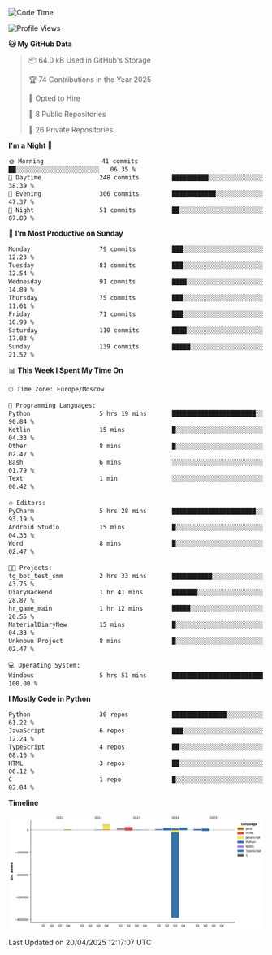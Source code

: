<!--START_SECTION:waka-->
![Code Time](http://img.shields.io/badge/Code%20Time-659%20hrs%203%20mins-blue)

![Profile Views](http://img.shields.io/badge/Profile%20Views-0-blue)

**🐱 My GitHub Data** 

> 📦 64.0 kB Used in GitHub's Storage 
 > 
> 🏆 74 Contributions in the Year 2025
 > 
> 💼 Opted to Hire
 > 
> 📜 8 Public Repositories 
 > 
> 🔑 26 Private Repositories 
 > 
**I'm a Night 🦉** 

```text
🌞 Morning                41 commits          ██░░░░░░░░░░░░░░░░░░░░░░░   06.35 % 
🌆 Daytime                248 commits         ██████████░░░░░░░░░░░░░░░   38.39 % 
🌃 Evening                306 commits         ████████████░░░░░░░░░░░░░   47.37 % 
🌙 Night                  51 commits          ██░░░░░░░░░░░░░░░░░░░░░░░   07.89 % 
```
📅 **I'm Most Productive on Sunday** 

```text
Monday                   79 commits          ███░░░░░░░░░░░░░░░░░░░░░░   12.23 % 
Tuesday                  81 commits          ███░░░░░░░░░░░░░░░░░░░░░░   12.54 % 
Wednesday                91 commits          ████░░░░░░░░░░░░░░░░░░░░░   14.09 % 
Thursday                 75 commits          ███░░░░░░░░░░░░░░░░░░░░░░   11.61 % 
Friday                   71 commits          ███░░░░░░░░░░░░░░░░░░░░░░   10.99 % 
Saturday                 110 commits         ████░░░░░░░░░░░░░░░░░░░░░   17.03 % 
Sunday                   139 commits         █████░░░░░░░░░░░░░░░░░░░░   21.52 % 
```


📊 **This Week I Spent My Time On** 

```text
🕑︎ Time Zone: Europe/Moscow

💬 Programming Languages: 
Python                   5 hrs 19 mins       ███████████████████████░░   90.84 % 
Kotlin                   15 mins             █░░░░░░░░░░░░░░░░░░░░░░░░   04.33 % 
Other                    8 mins              █░░░░░░░░░░░░░░░░░░░░░░░░   02.47 % 
Bash                     6 mins              ░░░░░░░░░░░░░░░░░░░░░░░░░   01.79 % 
Text                     1 min               ░░░░░░░░░░░░░░░░░░░░░░░░░   00.42 % 

🔥 Editors: 
PyCharm                  5 hrs 28 mins       ███████████████████████░░   93.19 % 
Android Studio           15 mins             █░░░░░░░░░░░░░░░░░░░░░░░░   04.33 % 
Word                     8 mins              █░░░░░░░░░░░░░░░░░░░░░░░░   02.47 % 

🐱‍💻 Projects: 
tg_bot_test_smm          2 hrs 33 mins       ███████████░░░░░░░░░░░░░░   43.75 % 
DiaryBackend             1 hr 41 mins        ███████░░░░░░░░░░░░░░░░░░   28.87 % 
hr_game_main             1 hr 12 mins        █████░░░░░░░░░░░░░░░░░░░░   20.55 % 
MaterialDiaryNew         15 mins             █░░░░░░░░░░░░░░░░░░░░░░░░   04.33 % 
Unknown Project          8 mins              █░░░░░░░░░░░░░░░░░░░░░░░░   02.47 % 

💻 Operating System: 
Windows                  5 hrs 51 mins       █████████████████████████   100.00 % 
```

**I Mostly Code in Python** 

```text
Python                   30 repos            ███████████████░░░░░░░░░░   61.22 % 
JavaScript               6 repos             ███░░░░░░░░░░░░░░░░░░░░░░   12.24 % 
TypeScript               4 repos             ██░░░░░░░░░░░░░░░░░░░░░░░   08.16 % 
HTML                     3 repos             ██░░░░░░░░░░░░░░░░░░░░░░░   06.12 % 
C                        1 repo              █░░░░░░░░░░░░░░░░░░░░░░░░   02.04 % 
```



**Timeline**

![Lines of Code chart](https://raw.githubusercontent.com/adlemx/adlemx/main/assets/bar_graph.png)


 Last Updated on 20/04/2025 12:17:07 UTC
<!--END_SECTION:waka-->

